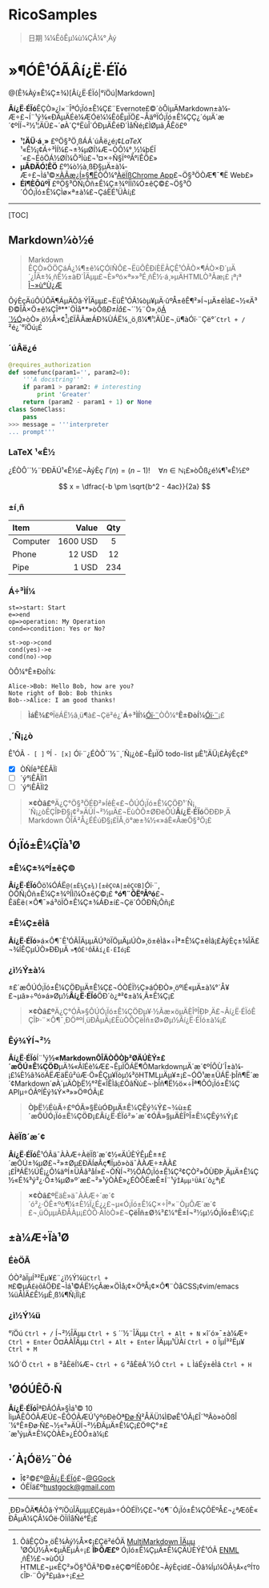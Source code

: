 # RicoSamples
> 日期
> ¼¼ÊõÊµ¼ù¼ÇÂ¼°¸Àý


# »¶Ó­Ê¹ÓÃÂí¿Ë·ÉÏó

@(Ê¾Àý±Ê¼Ç±¾)[Âí¿Ë·ÉÏó|°ïÖú|Markdown]

**Âí¿Ë·ÉÏó**ÊÇÒ»¿î×¨ÎªÓ¡Ïó±Ê¼Ç£¨Evernote£©´òÔìµÄMarkdown±à¼­Æ÷£¬Í¨¹ý¾«ÐÄµÄÉè¼ÆÓë¼¼ÊõÊµÏÖ£¬ÅäºÏÓ¡Ïó±Ê¼ÇÇ¿´óµÄ´æ´¢ºÍÍ¬²½¹¦ÄÜ£¬´øÀ´Ç°ËùÎ´ÓÐµÄÊéÐ´ÌåÑé¡£ÌØµã¸ÅÊö£º
 
- **¹¦ÄÜ·á¸»** £ºÖ§³Ö¸ßÁÁ´úÂë¿é¡¢*LaTeX* ¹«Ê½¡¢Á÷³ÌÍ¼£¬±¾µØÍ¼Æ¬ÒÔ¼°¸½¼þÉÏ´«£¬ÉõÖÁ½ØÍ¼Õ³Ìù£¬¹¤×÷Ñ§Ï°ºÃ°ïÊÖ£»
- **µÃÐÄÓ¦ÊÖ** £º¼ò½à¸ßÐ§µÄ±à¼­Æ÷£¬Ìá¹©[×ÀÃæ¿Í»§¶Ë][1]ÒÔ¼°[ÀëÏßChrome App][2]£¬Ö§³ÖÒÆ¶¯¶Ë Web£»
- **Éî¶ÈÕûºÏ** £ºÖ§³ÖÑ¡Ôñ±Ê¼Ç±¾ºÍÌí¼Ó±êÇ©£¬Ö§³Ö´ÓÓ¡Ïó±Ê¼ÇÌø×ª±à¼­£¬ÇáËÉ¹ÜÀí¡£

-------------------

[TOC]

## Markdown¼ò½é

> Markdown ÊÇÒ»ÖÖÇáÁ¿¼¶±ê¼ÇÓïÑÔ£¬ËüÔÊÐíÈËÃÇÊ¹ÓÃÒ×¶ÁÒ×Ð´µÄ´¿ÎÄ±¾¸ñÊ½±àÐ´ÎÄµµ£¬È»ºó×ª»»³É¸ñÊ½·á¸»µÄHTMLÒ³Ãæ¡£    ¡ª¡ª [Î¬»ù°Ù¿Æ](https://zh.wikipedia.org/wiki/Markdown)

ÕýÈçÄúÔÚÔÄ¶ÁµÄÕâ·ÝÎÄµµ£¬ËüÊ¹ÓÃ¼òµ¥µÄ·ûºÅ±êÊ¶²»Í¬µÄ±êÌâ£¬½«Ä³Ð©ÎÄ×Ö±ê¼ÇÎª**´ÖÌå**»òÕß*Ð±Ìå*£¬´´½¨Ò»¸ö[Á´½Ó](http://www.example.com)»òÒ»¸ö½Å×¢[^demo]¡£ÏÂÃæÁÐ¾ÙÁË¼¸¸ö¸ß¼¶¹¦ÄÜ£¬¸ü¶àÓï·¨Çë°´`Ctrl + /`²é¿´°ïÖú¡£ 

### ´úÂë¿é
``` python
@requires_authorization
def somefunc(param1='', param2=0):
    '''A docstring'''
    if param1 > param2: # interesting
        print 'Greater'
    return (param2 - param1 + 1) or None
class SomeClass:
    pass
>>> message = '''interpreter
... prompt'''
```
### LaTeX ¹«Ê½

¿ÉÒÔ´´½¨ÐÐÄÚ¹«Ê½£¬ÀýÈç $\Gamma(n) = (n-1)!\quad\forall n\in\mathbb N$¡£»òÕß¿é¼¶¹«Ê½£º

$$	x = \dfrac{-b \pm \sqrt{b^2 - 4ac}}{2a} $$

### ±í¸ñ
| Item      |    Value | Qty  |
| :-------- | --------:| :--: |
| Computer  | 1600 USD |  5   |
| Phone     |   12 USD |  12  |
| Pipe      |    1 USD | 234  |

### Á÷³ÌÍ¼
```flow
st=>start: Start
e=>end
op=>operation: My Operation
cond=>condition: Yes or No?

st->op->cond
cond(yes)->e
cond(no)->op
```

ÒÔ¼°Ê±ÐòÍ¼:

```sequence
Alice->Bob: Hello Bob, how are you?
Note right of Bob: Bob thinks
Bob-->Alice: I am good thanks!
```

> **ÌáÊ¾£º**ÏëÁË½â¸ü¶à£¬Çë²é¿´**Á÷³ÌÍ¼**[Óï·¨][3]ÒÔ¼°**Ê±ÐòÍ¼**[Óï·¨][4]¡£

### ¸´Ñ¡¿ò

Ê¹ÓÃ `- [ ]` ºÍ `- [x]` Óï·¨¿ÉÒÔ´´½¨¸´Ñ¡¿ò£¬ÊµÏÖ todo-list µÈ¹¦ÄÜ¡£ÀýÈç£º

- [x] ÒÑÍê³ÉÊÂÏî
- [ ] ´ý°ìÊÂÏî1
- [ ] ´ý°ìÊÂÏî2

> **×¢Òâ£º**Ä¿Ç°Ö§³ÖÉÐ²»ÍêÈ«£¬ÔÚÓ¡Ïó±Ê¼ÇÖÐ¹´Ñ¡¸´Ñ¡¿òÊÇÎÞÐ§¡¢²»ÄÜÍ¬²½µÄ£¬ËùÒÔ±ØÐëÔÚ**Âí¿Ë·ÉÏó**ÖÐÐÞ¸Ä Markdown Ô­ÎÄ²Å¿ÉÉúÐ§¡£ÏÂ¸ö°æ±¾½«»áÈ«ÃæÖ§³Ö¡£


## Ó¡Ïó±Ê¼ÇÏà¹Ø

### ±Ê¼Ç±¾ºÍ±êÇ©
**Âí¿Ë·ÉÏó**Ôö¼ÓÁË`@(±Ê¼Ç±¾)[±êÇ©A|±êÇ©B]`Óï·¨, ÒÔÑ¡Ôñ±Ê¼Ç±¾ºÍÌí¼Ó±êÇ©¡£ **°ó¶¨ÕËºÅºó**£¬ ÊäÈë`(`×Ô¶¯»á³öÏÖ±Ê¼Ç±¾ÁÐ±í£¬Çë´ÓÖÐÑ¡Ôñ¡£

### ±Ê¼Ç±êÌâ
**Âí¿Ë·ÉÏó**»á×Ô¶¯Ê¹ÓÃÎÄµµÄÚ³öÏÖµÄµÚÒ»¸ö±êÌâ×÷Îª±Ê¼Ç±êÌâ¡£ÀýÈç±¾ÎÄ£¬¾ÍÊÇµÚÒ»ÐÐµÄ `»¶Ó­Ê¹ÓÃÂí¿Ë·ÉÏó`¡£

### ¿ì½Ý±à¼­
±£´æÔÚÓ¡Ïó±Ê¼ÇÖÐµÄ±Ê¼Ç£¬ÓÒÉÏ½Ç»áÓÐÒ»¸öºìÉ«µÄ±à¼­°´Å¥£¬µã»÷ºó»á»Øµ½**Âí¿Ë·ÉÏó**ÖÐ´ò¿ª²¢±à¼­¸Ã±Ê¼Ç¡£
>**×¢Òâ£º**Ä¿Ç°ÓÃ»§ÔÚÓ¡Ïó±Ê¼ÇÖÐµ¥·½Ãæ×öµÄÈÎºÎÐÞ¸Ä£¬Âí¿Ë·ÉÏóÊÇÎÞ·¨×Ô¶¯¸ÐÖªºÍ¸üÐÂµÄ¡£ËùÒÔÇëÎñ±Ø»Øµ½Âí¿Ë·ÉÏó±à¼­¡£

### Êý¾ÝÍ¬²½
**Âí¿Ë·ÉÏó**Í¨¹ý**½«MarkdownÔ­ÎÄÒÔÒþ²ØÄÚÈÝ±£´æÔÚ±Ê¼ÇÖÐ**µÄ¾«ÃîÉè¼Æ£¬ÊµÏÖÁË¶ÔMarkdownµÄ´æ´¢ºÍÔÙ´Î±à¼­¡£¼È½â¾öÁËÆäËû²úÆ·Ö»ÊÇµ¥Ïòµ¼³öHTMLµÄµ¥±¡£¬ÓÖ¹æ±ÜÁË·þÎñ¶Ë´æ´¢Markdown´øÀ´µÄÒþË½°²È«ÎÊÌâ¡£ÕâÑù£¬·þÎñ¶Ë½ö×÷Îª¶ÔÓ¡Ïó±Ê¼Ç APIµ÷ÓÃºÍÊý¾Ý×ª»»Ö®ÓÃ¡£

 >**ÒþË½ÉùÃ÷£ºÓÃ»§ËùÓÐµÄ±Ê¼ÇÊý¾Ý£¬¾ù±£´æÔÚÓ¡Ïó±Ê¼ÇÖÐ¡£Âí¿Ë·ÉÏó²»´æ´¢ÓÃ»§µÄÈÎºÎ±Ê¼ÇÊý¾Ý¡£**

### ÀëÏß´æ´¢
**Âí¿Ë·ÉÏó**Ê¹ÓÃä¯ÀÀÆ÷ÀëÏß´æ´¢½«ÄÚÈÝÊµÊ±±£´æÔÚ±¾µØ£¬²»±Øµ£ÐÄÍøÂç¶Ïµô»òä¯ÀÀÆ÷±ÀÀ£¡£ÎªÁË½ÚÊ¡¿Õ¼äºÍ±ÜÃâ³åÍ»£¬ÒÑÍ¬²½ÖÁÓ¡Ïó±Ê¼Ç²¢ÇÒ²»ÔÙÐÞ¸ÄµÄ±Ê¼Ç½«É¾³ý²¿·Ö±¾µØ»º´æ£¬²»¹ýÒÀÈ»¿ÉÒÔËæÊ±Í¨¹ý`ÎÄµµ¹ÜÀí`´ò¿ª¡£

> **×¢Òâ£º**ËäÈ»ä¯ÀÀÆ÷´æ´¢´ó²¿·ÖÊ±ºò¶¼±È½Ï¿É¿¿£¬µ«Ó¡Ïó±Ê¼Ç×÷Îª×¨ÒµÔÆ´æ´¢£¬¸üÖµµÃÐÅÀµ¡£ÒÔ·ÀÍòÒ»£¬**ÇëÎñ±Ø¾­³£¼°Ê±Í¬²½µ½Ó¡Ïó±Ê¼Ç**¡£

## ±à¼­Æ÷Ïà¹Ø
### ÉèÖÃ
ÓÒ²àÏµÍ³²Ëµ¥£¨¿ì½Ý¼ü`Ctrl + M`£©µÄ`ÉèÖÃ`ÖÐ£¬Ìá¹©ÁË½çÃæ×ÖÌå¡¢×ÖºÅ¡¢×Ô¶¨ÒåCSS¡¢vim/emacs ¼üÅÌÄ£Ê½µÈ¸ß¼¶Ñ¡Ïî¡£

### ¿ì½Ý¼ü

°ïÖú    `Ctrl + /`
Í¬²½ÎÄµµ    `Ctrl + S`
´´½¨ÎÄµµ    `Ctrl + Alt + N`
×î´ó»¯±à¼­Æ÷    `Ctrl + Enter`
Ô¤ÀÀÎÄµµ `Ctrl + Alt + Enter`
ÎÄµµ¹ÜÀí    `Ctrl + O`
ÏµÍ³²Ëµ¥    `Ctrl + M` 

¼Ó´Ö    `Ctrl + B`
²åÈëÍ¼Æ¬    `Ctrl + G`
²åÈëÁ´½Ó    `Ctrl + L`
ÌáÉý±êÌâ    `Ctrl + H`

## ¹ØÓÚÊÕ·Ñ

**Âí¿Ë·ÉÏó**ÎªÐÂÓÃ»§Ìá¹© 10 ÌìµÄÊÔÓÃÆÚ£¬ÊÔÓÃÆÚ¹ýºóÐèÒª[Ðø·Ñ](maxiang.info/vip.html)²ÅÄÜ¼ÌÐøÊ¹ÓÃ¡£Î´¹ºÂò»òÕßÎ´¼°Ê±Ðø·Ñ£¬½«²»ÄÜÍ¬²½ÐÂµÄ±Ê¼Ç¡£Ö®Ç°±£´æ¹ýµÄ±Ê¼ÇÒÀÈ»¿ÉÒÔ±à¼­¡£


## ·´À¡Óë½¨Òé
- Î¢²©£º[@Âí¿Ë·ÉÏó](http://weibo.com/u/2788354117)£¬[@GGock](http://weibo.com/ggock "¿ª·¢Õß¸öÈËÕËºÅ")
- ÓÊÏä£º<hustgock@gmail.com>

---------
¸ÐÐ»ÔÄ¶ÁÕâ·Ý°ïÖúÎÄµµ¡£Çëµã»÷ÓÒÉÏ½Ç£¬°ó¶¨Ó¡Ïó±Ê¼ÇÕËºÅ£¬¿ªÆôÈ«ÐÂµÄ¼ÇÂ¼Óë·ÖÏíÌåÑé°É¡£




[^demo]: ÕâÊÇÒ»¸öÊ¾Àý½Å×¢¡£Çë²éÔÄ [MultiMarkdown ÎÄµµ](https://github.com/fletcher/MultiMarkdown/wiki/MultiMarkdown-Syntax-Guide#footnotes) ¹ØÓÚ½Å×¢µÄËµÃ÷¡£ **ÏÞÖÆ£º** Ó¡Ïó±Ê¼ÇµÄ±Ê¼ÇÄÚÈÝÊ¹ÓÃ [ENML][5] ¸ñÊ½£¬»ùÓÚ HTML£¬µ«ÊÇ²»Ö§³ÖÄ³Ð©±êÇ©ºÍÊôÐÔ£¬ÀýÈçid£¬Õâ¾Íµ¼ÖÂ`½Å×¢`ºÍ`TOC`ÎÞ·¨Õý³£µã»÷¡£


  [1]: http://maxiang.info/client_zh
  [2]: https://chrome.google.com/webstore/detail/kidnkfckhbdkfgbicccmdggmpgogehop
  [3]: http://adrai.github.io/flowchart.js/
  [4]: http://bramp.github.io/js-sequence-diagrams/
  [5]: https://dev.yinxiang.com/doc/articles/enml.php

